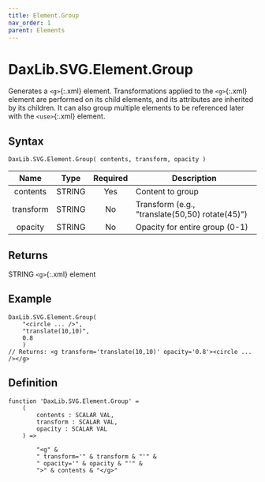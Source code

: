 ```yaml
---
title: Element.Group
nav_order: 1
parent: Elements
---
```


# DaxLib.SVG.Element.Group

Generates a `<g>`{:.xml} element. Transformations applied to the `<g>`{:.xml} element are performed on its child elements, and its attributes are inherited by its children. It can also group multiple elements to be referenced later with the `<use>`{:.xml} element.

## Syntax

```dax
DaxLib.SVG.Element.Group( contents, transform, opacity )
```

| Name      | Type       | Required | Description                                                        |
|:---:|:---:|:---:|---|
| contents  | <span class="type-label string">STRING</span> | Yes      | Content to group |
| transform | <span class="type-label string">STRING</span> | No       | Transform (e.g., "translate(50,50) rotate(45)")                    |
| opacity   | <span class="type-label string">STRING</span> | No       | Opacity for entire group (0-1)                           |

## Returns

<span class="type-label string">STRING</span> `<g>`{:.xml} element

## Example

```dax
DaxLib.SVG.Element.Group(
	"<circle ... />", 
	"translate(10,10)", 
	0.8
	)
// Returns: <g transform='translate(10,10)' opacity='0.8'><circle ... /></g>
```

## Definition

```dax
function 'DaxLib.SVG.Element.Group' =
    (
        contents : SCALAR VAL,
        transform : SCALAR VAL,
        opacity : SCALAR VAL
    ) =>

        "<g" &
        " transform='" & transform & "'" &
        " opacity='" & opacity & "'" &
        ">" & contents & "</g>"
```